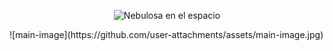 <p align="center">
  <img src="https://github.com/MarcoData2/Intro/blob/main/main-image.jpg" alt="Nebulosa en el espacio" />
</p>
![main-image](https://github.com/user-attachments/assets/main-image.jpg)
